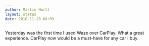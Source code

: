 ```yaml
---
author: Martin Hartl
layout: status
date: 2018-11-20 08:09
---
```

Yesterday was the first time I used Waze over CarPlay. What a great experience. CarPlay now would be a must-have for any car I buy.
